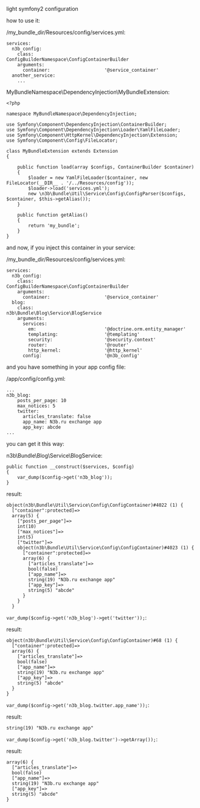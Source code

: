 light symfony2 configuration

how to use it:

/my_bundle_dir/Resources/config/services.yml:

    services:
      n3b_config:
        class:                          ConfigBuilderNamespace\ConfigContainerBuilder
        arguments:
          container:                    '@service_container'
      another_service:
        ...


MyBundleNamespace\DependencyInjection\MyBundleExtension:

    <?php

    namespace MyBundleNamespace\DependencyInjection;

    use Symfony\Component\DependencyInjection\ContainerBuilder;
    use Symfony\Component\DependencyInjection\Loader\YamlFileLoader;
    use Symfony\Component\HttpKernel\DependencyInjection\Extension;
    use Symfony\Component\Config\FileLocator;

    class MyBundleExtension extends Extension
    {

        public function load(array $configs, ContainerBuilder $container)
        {
            $loader = new YamlFileLoader($container, new FileLocator(__DIR__ . '/../Resources/config'));
            $loader->load('services.yml');
            new \n3b\Bundle\Util\Service\Config\ConfigParser($configs, $container, $this->getAlias());
        }

        public function getAlias()
        {
            return 'my_bundle';
        }
    }

and now, if you inject this container in your service:

/my_bundle_dir/Resources/config/services.yml:

    services:
      n3b_config:
        class:                          ConfigBuilderNamespace\ConfigContainerBuilder
        arguments:
          container:                    '@service_container'
      blog:
        class:                          n3b\Bundle\Blog\Service\BlogService
        arguments:
          services:
            em:                         '@doctrine.orm.entity_manager'
            templating:                 '@templating'
            security:                   '@security.context'
            router:                     '@router'
            http_kernel:                '@http_kernel'
          config:                       '@n3b_config'

and you have something in your app config file:

/app/config/config.yml:

    ...
    n3b_blog:
        posts_per_page: 10
        max_notices: 5
        twitter:
          articles_translate: false
          app_name: N3b.ru exchange app
          app_key: abcde
    ...

you can get it this way:

n3b\Bundle\Blog\Service\BlogService:

    public function __construct($services, $config)
    {
        var_dump($config->get('n3b_blog'));
    }

result:

    object(n3b\Bundle\Util\Service\Config\ConfigContainer)#4022 (1) {
      ["container":protected]=>
      array(5) {
        ["posts_per_page"]=>
        int(10)
        ["max_notices"]=>
        int(5)
        ["twitter"]=>
        object(n3b\Bundle\Util\Service\Config\ConfigContainer)#4023 (1) {
          ["container":protected]=>
          array(6) {
            ["articles_translate"]=>
            bool(false)
            ["app_name"]=>
            string(19) "N3b.ru exchange app"
            ["app_key"]=>
            string(5) "abcde"
          }
        }
      }

`var_dump($config->get('n3b_blog')->get('twitter'));`:

result:

    object(n3b\Bundle\Util\Service\Config\ConfigContainer)#68 (1) {
      ["container":protected]=>
      array(6) {
        ["articles_translate"]=>
        bool(false)
        ["app_name"]=>
        string(19) "N3b.ru exchange app"
        ["app_key"]=>
        string(5) "abcde"
      }
    }

`var_dump($config->get('n3b_blog.twitter.app_name'));`:

result:

    string(19) "N3b.ru exchange app"

`var_dump($config->get('n3b_blog.twitter')->getArray());`:

result:

    array(6) {
      ["articles_translate"]=>
      bool(false)
      ["app_name"]=>
      string(19) "N3b.ru exchange app"
      ["app_key"]=>
      string(5) "abcde"
    }
